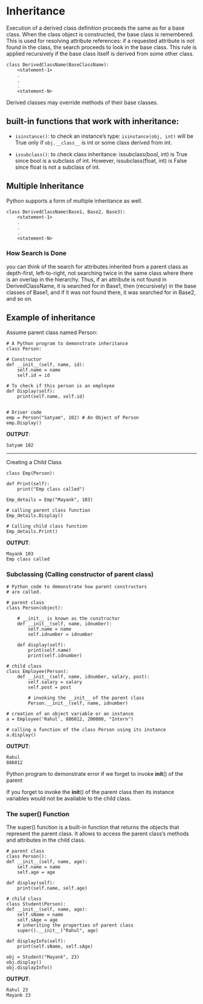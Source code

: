 # Inheritance

Execution of a derived class definition proceeds the same as for a base class. When the class object is constructed, the base class is remembered. This is used for resolving attribute references: if a requested attribute is not found in the class, the search proceeds to look in the base class. This rule is applied recursively if the base class itself is derived from some other class.

```
class DerivedClassName(BaseClassName):
    <statement-1>
    .
    .
    .
    <statement-N>
```
Derived classes may override methods of their base classes.

##  built-in functions that work with inheritance:
- `isinstance()`:
to check an instance’s type: `isinstance(obj, int)` will be True only if `obj.__class__` is int or some class derived from int.

- `issubclass()`:
to check class inheritance: issubclass(bool, int) is True since bool is a subclass of int. However, issubclass(float, int) is False since float is not a subclass of int.

## Multiple Inheritance

Python supports a form of multiple inheritance as well.
```
class DerivedClassName(Base1, Base2, Base3):
    <statement-1>
    .
    .
    .
    <statement-N>
```

### How Search is Done

you can think of the search for attributes inherited from a parent class as depth-first, left-to-right, not searching twice in the same class where there is an overlap in the hierarchy. Thus, if an attribute is not found in DerivedClassName, it is searched for in Base1, then (recursively) in the base classes of Base1, and if it was not found there, it was searched for in Base2, and so on.

## Example of inheritance

Assume parent class named Person:
```
# A Python program to demonstrate inheritance
class Person:

# Constructor
def __init__(self, name, id):
	self.name = name
	self.id = id

# To check if this person is an employee
def Display(self):
	print(self.name, self.id)


# Driver code
emp = Person("Satyam", 102) # An Object of Person
emp.Display()
```
**OUTPUT**:
```
Satyam 102
```

-----
Creating a Child Class

```
class Emp(Person):

def Print(self):
	print("Emp class called")
	
Emp_details = Emp("Mayank", 103)

# calling parent class function
Emp_details.Display()

# Calling child class function
Emp_details.Print()
```

**OUTPUT**:
```
Mayank 103
Emp class called
```

### Subclassing (Calling constructor of parent class)
```
# Python code to demonstrate how parent constructors
# are called.

# parent class
class Person(object):

	# __init__ is known as the constructor
	def __init__(self, name, idnumber):
		self.name = name
		self.idnumber = idnumber

	def display(self):
		print(self.name)
		print(self.idnumber)

# child class
class Employee(Person):
	def __init__(self, name, idnumber, salary, post):
		self.salary = salary
		self.post = post

		# invoking the __init__ of the parent class
		Person.__init__(self, name, idnumber)

# creation of an object variable or an instance
a = Employee('Rahul', 886012, 200000, "Intern")

# calling a function of the class Person using its instance
a.display()
```

**OUTPUT**:
```
Rahul
886012
```

Python program to demonstrate error if we forget to invoke __init__() of the parent

If you forget to invoke the __init__() of the parent class then its instance variables would not be available to the child class.

### The super() Function

The super() function is a built-in function that returns the objects that represent the parent class. It allows to access the parent class’s methods and attributes in the child class.

```
# parent class
class Person():
def __init__(self, name, age):
	self.name = name
	self.age = age

def display(self):
	print(self.name, self.age)

# child class
class Student(Person):
def __init__(self, name, age):
	self.sName = name
	self.sAge = age
	# inheriting the properties of parent class
	super().__init__("Rahul", age)

def displayInfo(self):
	print(self.sName, self.sAge)

obj = Student("Mayank", 23)
obj.display()
obj.displayInfo()
```

**OUTPUT**:
```
Rahul 23
Mayank 23
```
